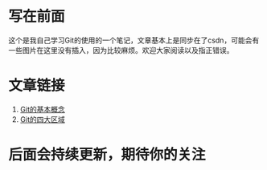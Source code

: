 # 写在前面

这个是我自己学习Git的使用的一个笔记，文章基本上是同步在了csdn，可能会有一些图片在这里没有插入，因为比较麻烦。欢迎大家阅读以及指正错误。

# 文章链接

1. [Git的基本概念](https://editor.csdn.net/md/?articleId=111041720)
2. [Git的四大区域](https://blog.csdn.net/weixin_44004835/article/details/111047770)

# 后面会持续更新，期待你的关注